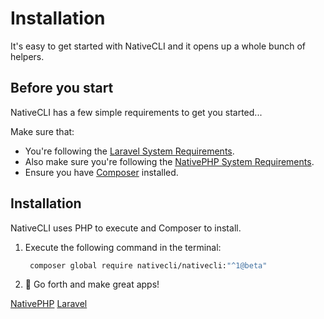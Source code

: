 # Installation

It's easy to get started with NativeCLI and it opens up a whole bunch of helpers.

## Before you start

NativeCLI has a few simple requirements to get you started...

Make sure that:
- You're following the [Laravel System Requirements](https://laravel.com/docs/11.x/deployment#server-requirements).
- Also make sure you're following the [NativePHP System Requirements](%nativephp_url%docs/1/getting-started/installation#requirements).
- Ensure you have [Composer](https://getcomposer.org/) installed.

## Installation

NativeCLI uses PHP to execute and Composer to install.

1. Execute the following command in the terminal:

   ```bash
    composer global require nativecli/nativecli:"^1@beta"
   ```

2. 🚀 Go forth and make great apps!

<seealso>
       <category ref="related">
           <a href="Start-a-New-NativePHP-Project.md"/>
       </category>
       <category ref="external">
           <a href="%nativephp_url%">NativePHP</a>
           <a href="https://www.laravel.com">Laravel</a>
       </category>
</seealso>
